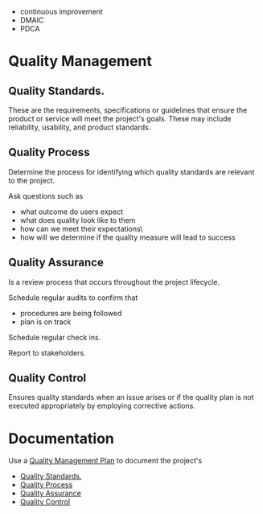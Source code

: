 
- continuous improvement
- DMAIC
- PDCA

# Quality Management

## Quality Standards.

These are the requirements, specifications or guidelines that ensure the product or service will meet the project's goals. These may include reliability, usability, and product standards.
## Quality Process

Determine the process for identifying which quality standards are relevant to the project. 

Ask questions such as

- what outcome do users expect
- what does quality look like to them
- how can we meet their expectations\
- how will we determine if the quality measure will lead to success
## Quality Assurance

Is a review process that occurs throughout the project lifecycle. 

Schedule regular audits to confirm that

- procedures are being followed
- plan is on track

Schedule regular check ins.

Report to stakeholders.
## Quality Control

Ensures quality standards when an issue arises or if the quality plan is not executed appropriately by employing corrective actions.

# Documentation

Use a [Quality Management Plan](../../Tooling/Quality%20Management%20Plan.md) to document the project's

- [Quality Standards.](#Quality%20Standards.)
- [Quality Process](#Quality%20Process)
- [Quality Assurance](#Quality%20Assurance)
- [Quality Control](#Quality%20Control)
